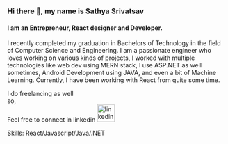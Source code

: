 ### Hi there 👋, my name is Sathya Srivatsav
#### I am an Entrepreneur, React designer and Developer.
I recently completed my graduation in Bachelors of Technology in the field of Computer Science and Engineering. I am a passionate engineer who loves working on various kinds of projects, I worked with multiple technologies like web dev using MERN stack, I use ASP.NET as well sometimes, Android Development using JAVA, and even a bit of Machine Learning. Currently, I have been working with React from quite some time.

I do freelancing as well
<br />
so,
<br />
Feel free to connect in linkedin
[<img src='[https://content.linkedin.com/content/dam/me/business/en-us/amp/brand-site/v2/bg/LI-Bug.svg.original.svg]' alt='linkedin' height='40'>](https://www.linkedin.com/in/satya991/)  




Skills: React/Javascript/Java/.NET



